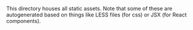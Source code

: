 This directory houses all static assets. Note that some of these are
autogenerated based on things like LESS files (for css) or JSX (for
React components).

